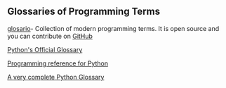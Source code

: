 Glossaries of Programming Terms
-------

[glosario](https://carpentries.github.io/glosario/en/)- Collection of modern programming terms. It is open source and you can contribute on [GitHub](https://github.com/carpentries/glosario/blob/master/glossary.yml)

[Python's Official Glossary](https://docs.python.org/3/glossary.html)

[Programming reference for Python](https://www.codecademy.com/articles/glossary-python)

[A very complete Python Glossary](https://www.pythonforbeginners.com/python-glossary)
